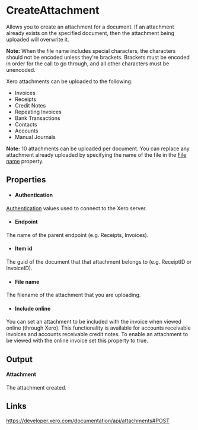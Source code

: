 CreateAttachment
============

Allows you to create an attachment for a document. If an attachment already exists on the specified document, then the attachment being uploaded will overwrite it.

**Note:** When the file name includes special characters, the characters should not be encoded unless they're brackets. Brackets must be encoded in order for the call to go through, and all other characters must be unencoded.

Xero attachments can be uploaded to the following:
- Invoices
- Receipts
- Credit Notes
- Repeating Invoices
- Bank Transactions
- Contacts
- Accounts
- Manual Journals

**Note:** 10 attachments can be uploaded per document. You can replace any attachment already uploaded by specifying the name of the file in the [File name](#file-name) property.

Properties
----------

- #### Authentication
[Authentication](../../../Common/Authentication/Index.md) values used to connect to the Xero server.
- #### Endpoint
The name of the parent endpoint (e.g. Receipts, Invoices).
- #### Item id
The guid of the document that that attachment belongs to (e.g. ReceiptID or InvoiceID).
- #### File name
The filename of the attachment that you are uploading.
- #### Include online
You can set an attachment to be included with the invoice when viewed online (through Xero). This functionality is available for accounts receivable invoices and accounts receivable credit notes. To enable an attachment to be viewed with the online invoice set this property to true.


Output
-----
#### Attachment
The attachment created.

Links
-----

https://developer.xero.com/documentation/api/attachments#POST